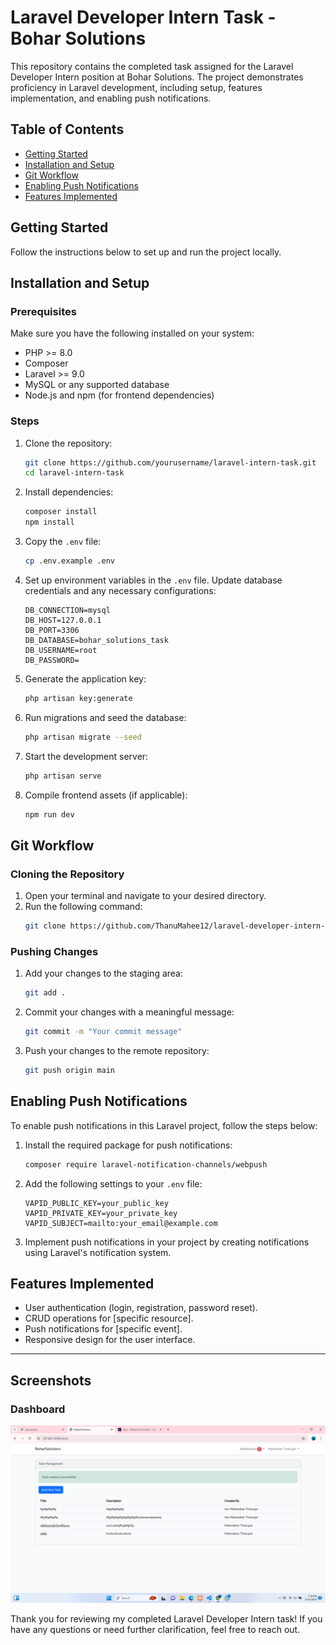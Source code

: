 # Laravel Developer Intern Task - Bohar Solutions

This repository contains the completed task assigned for the Laravel Developer Intern position at Bohar Solutions. The project demonstrates proficiency in Laravel development, including setup, features implementation, and enabling push notifications.

## Table of Contents
- [Getting Started](#getting-started)
- [Installation and Setup](#installation-and-setup)
- [Git Workflow](#git-workflow)
- [Enabling Push Notifications](#enabling-push-notifications)
- [Features Implemented](#features-implemented)

## Getting Started
Follow the instructions below to set up and run the project locally.

## Installation and Setup

### Prerequisites
Make sure you have the following installed on your system:
- PHP >= 8.0
- Composer
- Laravel >= 9.0
- MySQL or any supported database
- Node.js and npm (for frontend dependencies)

### Steps

1. Clone the repository:
   ```bash
   git clone https://github.com/yourusername/laravel-intern-task.git
   cd laravel-intern-task
   ```

2. Install dependencies:
   ```bash
   composer install
   npm install
   ```

3. Copy the `.env` file:
   ```bash
   cp .env.example .env
   ```

4. Set up environment variables in the `.env` file. Update database credentials and any necessary configurations:
   ```env
   DB_CONNECTION=mysql
   DB_HOST=127.0.0.1
   DB_PORT=3306
   DB_DATABASE=bohar_solutions_task
   DB_USERNAME=root
   DB_PASSWORD=
   ```

5. Generate the application key:
   ```bash
   php artisan key:generate
   ```

6. Run migrations and seed the database:
   ```bash
   php artisan migrate --seed
   ```

7. Start the development server:
   ```bash
   php artisan serve
   ```

8. Compile frontend assets (if applicable):
   ```bash
   npm run dev
   ```

## Git Workflow

### Cloning the Repository
1. Open your terminal and navigate to your desired directory.
2. Run the following command:
   ```bash
   git clone https://github.com/ThanuMahee12/laravel-developer-intern-task--boharSolutions.git
   ```

### Pushing Changes
1. Add your changes to the staging area:
   ```bash
   git add .
   ```
2. Commit your changes with a meaningful message:
   ```bash
   git commit -m "Your commit message"
   ```
3. Push your changes to the remote repository:
   ```bash
   git push origin main
   ```

## Enabling Push Notifications

To enable push notifications in this Laravel project, follow the steps below:

1. Install the required package for push notifications:
   ```bash
   composer require laravel-notification-channels/webpush
   ```

2. Add the following settings to your `.env` file:
   ```env
   VAPID_PUBLIC_KEY=your_public_key
   VAPID_PRIVATE_KEY=your_private_key
   VAPID_SUBJECT=mailto:your_email@example.com
   ```

3. Implement push notifications in your project by creating notifications using Laravel's notification system.

## Features Implemented
- User authentication (login, registration, password reset).
- CRUD operations for [specific resource].
- Push notifications for [specific event].
- Responsive design for the user interface.

---

## Screenshots

### Dashboard
![Dashboard Screenshot](public/demo.png)

Thank you for reviewing my completed Laravel Developer Intern task! If you have any questions or need further clarification, feel free to reach out.

